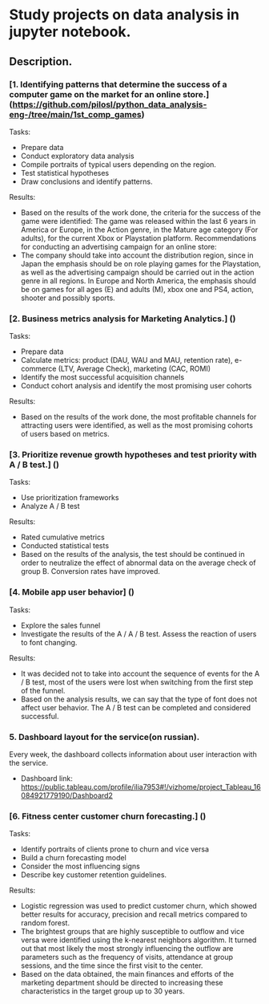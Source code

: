 # Study projects on data analysis in jupyter notebook.
 
## Description.
### [1. Identifying patterns that determine the success of a computer game on the market for an online store.] (https://github.com/pilosI/python_data_analysis-eng-/tree/main/1st_comp_games)
Tasks:
* Prepare data
* Conduct exploratory data analysis
* Compile portraits of typical users depending on the region.
* Test statistical hypotheses
* Draw conclusions and identify patterns.

Results:
* Based on the results of the work done, the criteria for the success of the game were identified: The game was released within the last 6 years in America or Europe, in the Action genre, in the Mature age category (For adults), for the current Xbox or Playstation platform.
Recommendations for conducting an advertising campaign for an online store:
* The company should take into account the distribution region, since in Japan the emphasis should be on role playing games for the Playstation, as well as the advertising campaign should be carried out in the action genre in all regions. In Europe and North America, the emphasis should be on games for all ages (E) and adults (M), xbox one and PS4, action, shooter and possibly sports.

### [2. Business metrics analysis for Marketing Analytics.] ()
Tasks:
* Prepare data
* Calculate metrics:
 product (DAU, WAU and MAU, retention rate),
 e-commerce (LTV, Average Check),
 marketing (CAC, ROMI)  
* Identify the most successful acquisition channels
* Conduct cohort analysis and identify the most promising user cohorts

Results:
* Based on the results of the work done, the most profitable channels for attracting users were identified, as well as the most promising cohorts of users based on metrics.


### [3. Prioritize revenue growth hypotheses and test priority with A / B test.] ()
Tasks:
* Use prioritization frameworks
* Analyze A / B test

Results:
* Rated cumulative metrics
* Conducted statistical tests
* Based on the results of the analysis, the test should be continued in order to neutralize the effect of abnormal data on the average check of group B. Conversion rates have improved.

### [4. Mobile app user behavior] ()
Tasks:
* Explore the sales funnel
* Investigate the results of the A / A / B test. Assess the reaction of users to font changing.

Results:
* It was decided not to take into account the sequence of events for the A / B test, most of the users were lost when switching from the first step of the funnel.
* Based on the analysis results, we can say that the type of font does not affect user behavior. The A / B test can be completed and considered successful.

### 5. Dashboard layout for the service(on russian).
Every week, the dashboard collects information about user interaction with the service.
* Dashboard link: https://public.tableau.com/profile/ilia7953#!/vizhome/project_Tableau_16084921779190/Dashboard2

### [6. Fitness center customer churn forecasting.] ()
Tasks:
* Identify portraits of clients prone to churn and vice versa
* Build a churn forecasting model
* Consider the most influencing signs
* Describe key customer retention guidelines.

Results:
* Logistic regression was used to predict customer churn, which showed better results for accuracy, precision and recall metrics compared to random forest.
* The brightest groups that are highly susceptible to outflow and vice versa were identified using the k-nearest neighbors algorithm. It turned out that most likely the most strongly influencing the outflow are parameters such as the frequency of visits, attendance at group sessions, and the time since the first visit to the center.
* Based on the data obtained, the main finances and efforts of the marketing department should be directed to increasing these characteristics in the target group up to 30 years.
